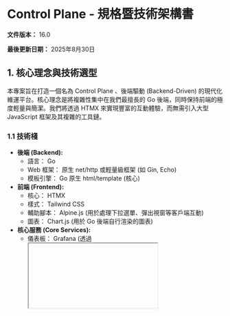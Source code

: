 # Control Plane - 規格暨技術架構書

**文件版本：** 16.0

**最後更新日期：** 2025年8月30日

## **1. 核心理念與技術選型**

本專案旨在打造一個名為 Control Plane 、後端驅動 (Backend-Driven) 的現代化維運平台。核心理念是將複雜性集中在我們最擅長的 Go 後端，同時保持前端的極度輕量與簡潔。我們將透過 HTMX 來實現豐富的互動體驗，而無需引入大型 JavaScript 框架及其複雜的工具鏈。

### **1.1 技術棧**

* **後端 (Backend):**  
  * 語言： Go  
  * Web 框架： 原生 net/http 或輕量級框架 (如 Gin, Echo)  
  * 模板引擎： Go 原生 html/template (核心)  
* **前端 (Frontend):**  
  * 核心： HTMX  
  * 樣式： Tailwind CSS  
  * 輔助腳本： Alpine.js (用於處理下拉選單、彈出視窗等客戶端互動)  
  * 圖表： Chart.js (用於 Go 後端自行渲染的圖表)  
* **核心服務 (Core Services):**  
  * 儀表板： Grafana (透過 <iframe> 嵌入)  
  * 身份驗證： Keycloak (實現 SSO)  
  * 監控引擎 (Monitoring Engine):  
    * 數據採集 (SNMP): vmagent + snmp_exporter  
    * 時序資料庫: VictoriaMetrics  
    * 告警引擎: Grafana Alerting  
  * 應用程式資料庫： PostgreSQL  
  * AI 輔助： Google Gemini API

### **1.2 非功能性需求 (Non-Functional Requirements)**

* **響應式設計 (RWD):** 平台介面必須完全響應式，確保在桌面、平板與行動裝置上皆有良好的瀏覽與操作體驗。  
* **使用者體驗 (UX):**  
  * **視覺風格:** 整體需遵循 web.html 原型所定義的現代化 UI 風格，包含專業的配色、清晰的字體、圓角卡片與陰影。  
  * **佈局:** 側邊選單 (Sidebar) 必須為全螢幕高度，確保在長頁面下佈局依然完整。  
  * **互動回饋:** 所有的互動元件（按鈕、連結、表單）都應提供清晰的視覺回饋（如 Hover 效果、Focus 狀態）。  
  * **過渡動畫:** 頁面片段的載入與切換、彈出視窗的顯示與隱藏，都應加入流暢、不突兀的過渡動畫，以提升操作的細膩度。

## **2. 系統架構與權限模型**

### **2.1 核心實體與資料關聯**

本平台圍繞以下核心實體建構，它們之間的關聯構成了權限與管理的核心邏輯：

* **設備 (Device):** 最小的監控單元。可歸屬於多個「設備群組」。  
* **設備群組 (Device Group):** 由一或多個「設備」組成的邏輯集合。  
* **人員 (Personnel):** 系統的使用者。  
* **團隊 (Team):** 由一或多個「人員」組成的集合。權限是賦予給「團隊」的。包含一個可選的 `managerId` 欄位，用於指派一位「團隊管理員」。
* **告警規則 (Alert Rule):** 針對特定「設備群組」的監控條件設定，可選擇性關聯一條「自動化腳本」。  
* **告警事件 (Alert Event / Incident):** 當「告警規則」被觸發時所產生的具體事件。  
* **維護時段 (Maintenance):** 用於在特定時間內抑制告警的排程。  
* **腳本庫 (Script Repository):** 儲存用於「自動化響應」的腳本（如 Shell Script, Ansible Playbook）。  
* **執行日誌 (Execution Log):** 記錄每一次自動化腳本的執行情況。

**核心權限邏輯：** 一位 **人員** 屬於某個 **團隊**，該 **團隊** 被授予查看特定 **設備群組** 的權限。因此，該人員登入後，只能看到其被授權的設備群組及其中的 **設備** 所產生的相關告警。

### **2.2 權限模型與認證流程**

採用標準的 OIDC (OpenID Connect) Authorization Code Flow 進行使用者認證，並以 Keycloak 作為權限管理的唯一真實來源 (Single Source of Truth)。

* **角色定義:**  
  * **超級管理員 (Super Admin):** 擁抱系統最高權限。  
  * **團隊管理員 (Team Manager):** 負責管理其團隊的日常運作。  
  * **一般使用者 (Team Member):** 平台的終端使用者，專注於監控與處理告警。  
* **認證流程:**  
  1. 使用者首次訪問平台，被重新導向至 Keycloak 登入頁面。  
  2. 登入成功後，Keycloak 將使用者帶回應用程式，並附帶一個授權碼。  
  3. Go 後端用授權碼向 Keycloak 交換 JWT (Access Token & ID Token)。  
  4. Go 後端驗證 JWT，並為使用者建立一個伺服器端 Session，完成登入。

## **3. UI/UX 結構與功能規格**

### **3.1 核心佈局與通用元件**

* **頁首 (Header):** 固定於頁面頂部，顯示頁面標題、通知鈴鐺、使用者選單及語系切換器。  
* **側邊欄 (Sidebar):** 固定於左側，全螢幕高度，作為主導覽，當前頁面需有高亮樣式。  
* **資料表格 (Data Tables):** 支援搜尋、分頁，並使用狀態指示燈與標籤提升資訊易讀性。  
* **彈出視窗 (Modal):** 用於新增/編輯的表單視窗，以及用於危險操作的確認對話框。

### **3.2 使用者情境與特定頁面規格**

#### **3.2.1 設備管理 (Device Management)**

* **目標:** 提供對所有監控設備的集中管理與批次操作能力。  
* **批次操作功能:**  
  * **表格增強:** 資料表格的每一行前方提供一個 **複選框 (Checkbox)**，表頭處提供「全選/取消全選」功能。  
  * **動態操作欄:** 當使用者勾選任一設備後，表格頂部會動態出現一個「批次操作欄」，顯示已選取的項目數量，並提供以下按鈕：  
    * **批次刪除:** 點擊後彈出確認視窗，顯示將要刪除的設備數量。  
    * **批次加入群組:** 點擊後彈出視窗，讓使用者選擇要將這些設備加入哪一個或多個「設備群組」。  
    * **批次移出群組:** 類似「加入」，但用於移除。

#### **3.2.2 團隊管理 (Team Management)**

* **目標:** 讓超級管理員能夠指派團隊的管理員，並管理團隊的基本資訊。
* **頁面功能:**
  * **管理員顯示:** 在團隊列表中，清楚地顯示每一隊的「團隊管理員」姓名。若未指派，則顯示提示文字。
  * **管理員指派:** 在「編輯團隊」的彈出視窗中，提供一個下拉選單，讓超級管理員可以從所有「人員」的名單中，選擇一位來擔任該團隊的管理員。

#### **3.2.3 告警規則 (Alert Rules)**

* **目標:** 讓管理者能定義觸發告警的條件，並可選擇性地綁定自動化修復動作。  
* **自動化響應整合:**  
  * 在「新增/編輯告警規則」的彈出視窗中，增加一個 **「自動化響應」** 的選填區塊。  
  * 此區塊包含：  
    * 一個下拉選單，可從「腳本庫」中選擇一個預先定義好的腳本。  
    * 當選擇腳本後，會動態顯示一組輸入框，用於將告警事件的標籤 (Labels) 映射為腳本的參數（例如：將告警中的 instance IP 位址，傳遞給腳本的 -H 參數）。

#### **3.2.4 自動化 (Automation)**

* **目標:** 建立一個事件驅動的自動化引擎，讓系統在偵測到特定告警時，能自動執行預設的腳本，實現秒級的故障響應。  
* **頁面結構:** 此頁面包含兩個子頁籤：  
  * **腳本庫:** 提供介面讓管理者可以上傳、編輯、刪除自動化腳本（如 Shell Script, Ansible Playbook），並定義腳本需要的輸入參數。  
  * **執行日誌:** 顯示所有自動化腳本的歷史執行紀錄，包含觸發事件、執行時間、狀態與結果，方便追蹤與除錯。

#### **3.2.5 容量規劃 (Capacity Planning)**

* **目標:** 從被動的告警響應，轉向主動的資源規劃。透過分析歷史數據，預測未來資源的消耗趨勢，提前發現潛在的容量瓶頸。  
* **頁面功能:**  
  * **輸入:** 頁面頂部提供下拉選單，讓使用者選擇一個「設備群組」與一個關鍵效能指標（如 平均 CPU 使用率、總磁碟空間使用率）。  
  * **輸出:** 選擇完畢並執行分析後，頁面會顯示以下結果：  
    * **關鍵預測指標:** 以卡片形式呈現，例如：「預計將在 **45 天後** 達到 80% 警戒線」、「平均每月增長率： **5.2%**」。  
    * **趨勢圖:** 一張由 Chart.js 繪製的圖表，同時包含過去的歷史數據趨勢線與基於演算法預測的未來趨勢線。

#### **3.2.6 告警紀錄 (Incident History)**

* **目標:** 提供一個集中、可搜尋的介面，用以查看所有歷史與當前的告警事件，並進行生命週期管理。
* **頁面功能:**
  * **進階篩選:** 提供基於時間範圍、告警等級 (高/中/低) 與處理狀態 (新、處理中、已解決) 的篩選功能。
  * **AI 輔助報告:** 允許使用者勾選多筆關聯事件，點擊「生成事件報告」按鈕，由 Gemini AI 自動產出結構化的事件分析報告。
  * **事件詳情:** 點擊單筆紀錄可開啟彈出視窗，查看詳細資訊、新增處理註記、指派處理人員，並執行 Ack (確認) 或 Resolve (解決) 等操作。

#### **3.2.7 通知管道 (Notification Channels)**

* **目標:** 讓管理者能集中設定系統發送通知的各種管道。
* **頁面功能:**
  * 以表格形式列出所有已設定的通知管道，包含其名稱、類型 (如 Webhook, Email)。
  * 提供「新增」、「編輯」、「刪除」及「測試發送」等操作。
  * 在「新增/編輯」彈出視窗中，需根據所選的管道類型（如 Email, Slack, LINE Notify）提供對應的設定欄位（如 Webhook URL, SMTP 伺服器資訊）。

#### **3.2.8 個人資料與系統設定 (Profile & Settings)**

* **目標:** 提供使用者個人化設定與管理員系統級設定的統一入口。
* **頁面結構:** 此功能區分為兩個主要頁面：
    * **個人資料 (Profile):**
        * **聯絡方式:** 讓使用者自行設定接收通知用的 Email 或 LINE Notify Token。
        * **通知偏好:** 使用者可自訂希望接收哪種嚴重等級 (高/中/低) 的告警通知。
        * **密碼變更:** 提供標準的密碼變更功能。
    * **系統設定 (Settings) (僅限管理員):**
        * **整合服務:** 設定與外部系統的串接參數，例如 Grafana 的基礎 URL。
        * **郵件伺服器 (SMTP):** 設定系統發送 Email 通知所使用的 SMTP 伺服器資訊。

## **4. 整合流程與資料流**

### **4.1 端到端告警資料流 (含自動化)**

1. **管理與定義:** 管理者在 UI 上建立告警規則，並可選擇關聯一個「自動化腳本」。  
2. **規則同步:** Go 後端將規則同步到 Grafana Alerting。  
3. **數據採集與儲存:** vmagent + snmp_exporter 採集數據，寫入 VictoriaMetrics。  
4. **告警評估與觸發:** Grafana 評估數據，觸發告警，並透過 Webhook 將事件發送到 Go 後端。  
5. **自動化判斷與執行:** Go 後端收到 Webhook，判斷此告警是否關聯了自動化腳本。  
   * **若有關聯:** 將一個包含「腳本 ID」和「參數」的任務發送到 **工作流引擎**。引擎執行腳本，並將結果寫入 **執行日誌**。同時，向維運人員發送的通知會註明「已嘗試自動修復」。  
   * **若無關聯:** 僅發送標準通知。  
6. **閉環完成:** 維運人員在平台內進行 Ack、指派、解決等操作，所有紀錄存回 PostgreSQL。

### **4.2 UI 資料請求流 (HTMX)**

1. **使用者互動:** 使用者點擊一個帶有 hx-get 或 hx-post 屬性的元素。  
2. **HTMX 請求:** HTMX 發送一個攜帶 Session Cookie 的 AJAX 請求到 Go 後端。  
3. **後端處理:** Go 後端的中介軟體驗證 Session，並執行業務邏輯。  
4. **模板渲染:** 處理函式將數據傳遞給一個 **只包含需要更新的 HTML 片段** 的模板進行渲染。  
5. **前端更新:** HTMX 接收到 HTML 片段後，將其無縫地置入當前頁面的指定位置，完成 UI 的局部更新。

## **5. 審查結論與未來展望**

### **5.1 邏輯完整性評估**

當前設計已形成一個 **完整且邏輯嚴謹的閉環**。從系統初始化設定、多角色權限管理，到日常的事件處理、批次管理、自動化響應與容量規劃，核心的操作流程 **無明顯斷層或瑕疵**。

### **5.2 未來展望**

* **【擴展】資產管理與 CMDB 整合：** 將「設備管理」擴展為一個輕量級的資產管理系統，記錄更多設備資訊（如：型號、序號、保固狀態）。  
* **【擴展】On-Call 排班與升級策略：** 新增「排班管理」功能，並在告警規則中設定更進階的通知升級策略（例如：若告警在 15 分鐘內未被確認，則自動通知主管）。  
* **【擴展】根因分析** (RCA) **知識庫：** 在「事件詳情」中，增加一個「寫入知識庫」的按鈕，允許維運人員將處理過程與解決
